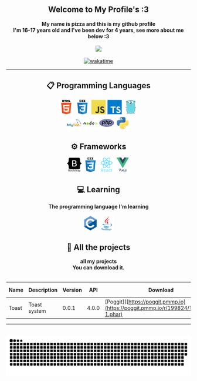 <h2 align="center"><b>Welcome to My Profile's :3</b></h2>
<div align="center"><b>My name is pizza and this is my github profile</b><br><b>I'm 16-17 years old and I've been dev  for 4 years, see more about me below :3</b></div><br>
<a><div align="center">
  <img src="https://lanyard.cnrad.dev/api/864830171635122198"></div>
</a>
<div align="center">

[![wakatime](https://wakatime.com/badge/user/b79d8a73-dd49-4735-b3a3-5a15a05b02af.svg)](https://wakatime.com/@b79d8a73-dd49-4735-b3a3-5a15a05b02af)

</div>
<hr>
<h2 align="center"><b> 📋 Programming Languages </b></h2>
<div align="center">
  <img src="https://raw.githubusercontent.com/devicons/devicon/master/icons/html5/html5-original-wordmark.svg" alt="html5" width="40" height="40"/>
  <img src="https://raw.githubusercontent.com/devicons/devicon/master/icons/css3/css3-original-wordmark.svg" alt="css3" width="40" height="40"/>
  <img src="https://raw.githubusercontent.com/devicons/devicon/master/icons/javascript/javascript-original.svg" alt="javascript" width="40" height="40"/>
  <img src="https://raw.githubusercontent.com/devicons/devicon/master/icons/typescript/typescript-original.svg" alt="typescript" width="40" height="40"/>
  <img src="https://raw.githubusercontent.com/devicons/devicon/master/icons/go/go-original.svg" alt="go" width="40" height="40"/>
  <br>
  
  <img src="https://raw.githubusercontent.com/devicons/devicon/master/icons/mysql/mysql-original-wordmark.svg" alt="mysql" width="40" height="40"/>
  <img src="https://raw.githubusercontent.com/devicons/devicon/master/icons/nodejs/nodejs-original-wordmark.svg" alt="nodejs" width="40" height="40"/>
  <img src="https://raw.githubusercontent.com/devicons/devicon/master/icons/php/php-original.svg" alt="php" width="40" height="40"/>
  <img src="https://raw.githubusercontent.com/devicons/devicon/master/icons/python/python-original.svg" alt="python" width="40" height="40"/>
</div>
<h2 align="center"><b> ⚙️ Frameworks </b></h2>
<div align="center">
  <img src="https://raw.githubusercontent.com/devicons/devicon/master/icons/bootstrap/bootstrap-plain-wordmark.svg" alt="bootstrap" width="40" height="40"/>
  <img src="https://raw.githubusercontent.com/devicons/devicon/master/icons/css3/css3-original-wordmark.svg" alt="css3" width="40" height="40"/>
  <img src="https://raw.githubusercontent.com/devicons/devicon/master/icons/react/react-original-wordmark.svg" alt="react" width="40" height="40"/>
  <img src="https://raw.githubusercontent.com/devicons/devicon/master/icons/vuejs/vuejs-original-wordmark.svg" alt="vuejs" width="40" height="40"/>
</div>
<h2 align="center"><b> 💻 Learning </b></h2>
<div align="center"><b>The programming language I'm learning</b></div><br>
<div align="center">
  <img src="https://raw.githubusercontent.com/devicons/devicon/master/icons/c/c-original.svg" alt="c" width="40" height="40"/>
  <img src="https://raw.githubusercontent.com/devicons/devicon/master/icons/java/java-original.svg" alt="java" width="40" height="40"/>
</div>
<h2 align="center"><b> 📜 All the projects </b></h2>
<div align="center"><b>all my projects</b><br><b size="12px">You can download it.</b></div><br>
<div align="center">

| Name | Description | Version | API | Download | Support | Type | Authors | Release Date | Status |
| --- | --- | --- | --- | --- | --- | --- | --- | --- | --- |
| Toast | Toast system | 0.0.1 | 4.0.0 | [Poggit]([https://poggit.pmmp.io](https://poggit.pmmp.io/r/199824/Toast_dev-1.phar) | PocketMine-MP | Virion | Pizza3909G | 01/27/2023 | Enable |

</div>
<hr>

<br clear="both">

<div align="center">
  <img src="https://raw.githubusercontent.com/pizza3909g/pizza3909g/output/snake.svg" alt="Snake animation"/>
</div>
